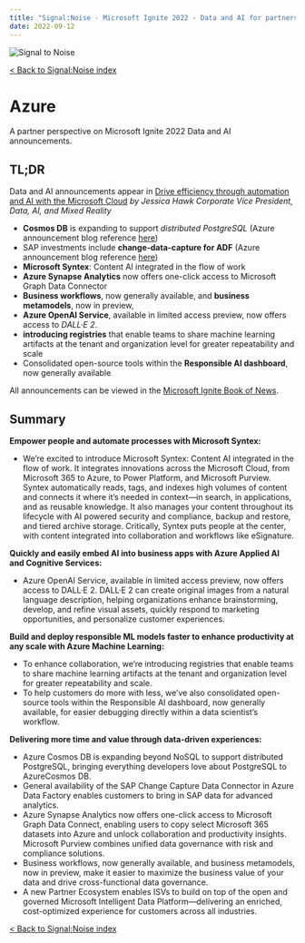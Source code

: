 ```yaml
---
title: "Signal:Noise - Microsoft Ignite 2022 - Data and AI for partners"
date: 2022-09-12
---
```


![Signal to Noise](/PartnerCrucible/Library/signaltonoise-msignite2022.png)

[< Back to Signal:Noise index](/PartnerCrucible/SignaltoNoise)

# Azure

A partner perspective on Microsoft Ignite 2022 Data and AI announcements.

## TL;DR

Data and AI announcements appear in [Drive efficiency through automation and AI with the Microsoft Cloud](https://azure.microsoft.com/en-ca/blog/drive-efficiency-through-automation-and-ai-with-the-microsoft-cloud/) *by Jessica Hawk Corporate Vice President, Data, AI, and Mixed Reality*


* **Cosmos DB** is expanding to support *distributed PostgreSQL* (Azure announcement blog reference [here](https://azure.microsoft.com/en-ca/blog/how-microsoft-azure-helps-drive-agility-and-optimization-for-your-business/))
* SAP investments include **change-data-capture for ADF** (Azure announcement blog reference [here](https://azure.microsoft.com/en-ca/blog/how-microsoft-azure-helps-drive-agility-and-optimization-for-your-business/))
* **Microsoft Syntex**: Content AI integrated in the flow of work
* **Azure Synapse Analytics** now offers one-click access to Microsoft Graph Data Connector
* **Business workflows**, now generally available, and **business metamodels**, now in preview,
* **Azure OpenAI Service**, available in limited access preview, now offers access to *DALL·E 2*.
* **introducing registries** that enable teams to share machine learning artifacts at the tenant and organization level for greater repeatability and scale
* Consolidated open-source tools within the **Responsible AI dashboard**, now generally available


All announcements can be viewed in the [Microsoft Ignite Book of News](https://news.microsoft.com/ignite-2022-book-of-news/).

## Summary

**Empower people and automate processes with Microsoft Syntex:**
* We’re excited to introduce Microsoft Syntex: Content AI integrated in the flow of work. It integrates innovations across the Microsoft Cloud, from Microsoft 365 to Azure, to Power Platform, and Microsoft Purview. Syntex automatically reads, tags, and indexes high volumes of content and connects it where it’s needed in context—in search, in applications, and as reusable knowledge. It also manages your content throughout its lifecycle with AI powered security and compliance, backup and restore, and tiered archive storage. Critically, Syntex puts people at the center, with content integrated into collaboration and workflows like eSignature.   

**Quickly and easily embed AI into business apps with Azure Applied AI and Cognitive Services:**
* Azure OpenAI Service, available in limited access preview, now offers access to DALL·E 2. DALL·E 2 can create original images from a natural language description, helping organizations enhance brainstorming, develop, and refine visual assets, quickly respond to marketing opportunities, and personalize customer experiences.  
  
**Build and deploy responsible ML models faster to enhance productivity at any scale with Azure Machine Learning:**
* To enhance collaboration, we’re introducing registries that enable teams to share machine learning artifacts at the tenant and organization level for greater repeatability and scale. 
* To help customers do more with less, we’ve also consolidated open-source tools within the Responsible AI dashboard, now generally available, for easier debugging directly within a data scientist’s workflow. 
  
**Delivering more time and value through data-driven experiences:**
* Azure Cosmos DB is expanding beyond NoSQL to support distributed PostgreSQL, bringing everything developers love about PostgreSQL to AzureCosmos DB. 
* General availability of the SAP Change Capture Data Connector in Azure Data Factory enables customers to bring in SAP data for advanced analytics. 
* Azure Synapse Analytics now offers one-click access to Microsoft Graph Data Connect, enabling users to copy select Microsoft 365 datasets into Azure and unlock collaboration and productivity insights. Microsoft Purview combines unified data governance with risk and compliance solutions. 
* Business workflows, now generally available, and business metamodels, now in preview, make it easier to maximize the business value of your data and drive cross-functional data governance. 
* A new Partner Ecosystem enables ISVs to build on top of the open and governed Microsoft Intelligent Data Platform—delivering an enriched, cost-optimized experience for customers across all industries.

  
[< Back to Signal:Noise index](/PartnerCrucible/SignaltoNoise)

